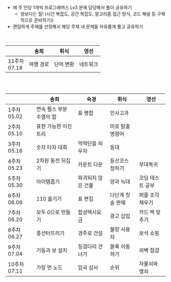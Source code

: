 

- 매 주 인당 1개씩 프로그래머스 Lv3 문제 담당해서 풀이 공유하기
  - 양보다는 질! (시간 복잡도, 공간 복잡도, 알고리즘 접근 방식, 코드 해설 등 구체적으로 준비하기))
- 랜덤하게 주제를 선정해서 해당 주제 내 문제들 자유롭게 풀고 공유하기
<br><br><br>



|             | 송희               | 휘식             | 영선  |
| ----------- | ----------------  | ---------------- | ---------------- |
| 11주차<br />07.18 | 여행 경로      | 단어 변환 | 네트워크 |


<br />
<br />

|             | 송희                     | 숙경            | 휘식             | 영선  |
| ----------- | ------------------------ | --------------- | ---------------- | ---------------- |
| 1주차 05.02 | 연속 펄스 부분 수열의 합 | 표 병합         | 인사고과         |  |
| 2주차 05.10 | 표현 가능한 이진 트리    |                 | 미로 탈출 명령어 | |
| 3주차 05.16 | 숫자 타자 대회           | 억억단을 외우자 | 등대             |  |
| 4주차 05.23 | 2차원 동전 뒤집기           | 카운트 다운 |   등산코스 정하기          | 부대복귀 |
| 5주차 05.30 | 아이템줍기           | 파괴되지 않은 건물 | 양과 늑대            | 코딩 테스트 공부 |
| 6주차<br />06.06 | 110 옮기기 | 표 편집 | 다단계 칫솔 판매 | 퍼즐 조각 채우기 |
| 7주차<br />06.20 | 모두 0으로 만들기 | 합성택시요금 | 광고 삽입 | 카드 짝 맞추기 |
| 8주차<br />06.27 | 풍선터뜨리기 | 경주로 건설 | 불량 사용자 | 보석 쇼핑 |
| 9주차<br />07.04 | 기둥과 보 설치 | 징검다리 건너기 | 블록 이동하기 | 외벽 점검 |
| 10주차<br />07.11 | 가장 먼 노드 | 입국 심사 | 순위 | 자물쇠와 열쇠 |





